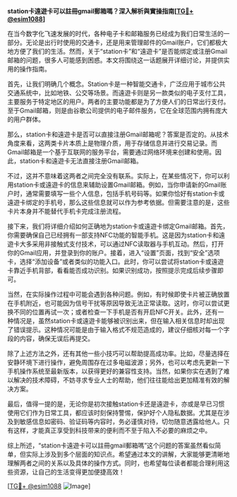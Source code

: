 **station卡遠遊卡可以註冊gmail郵箱嗎？深入解析與實操指南[[TG💪+ @esim1088](https://t.me/s/esim1088)]**

在当今数字化飞速发展的时代，各种电子卡和邮箱服务已经成为我们日常生活的一部分。无论是出行时使用的交通卡，还是用来管理邮件的Gmail账户，它们都极大地方便了我们的生活。然而，关于“station卡”和“遠遊卡”是否能绑定或注册Gmail邮箱的问题，很多人可能感到困惑。本文将围绕这一话题展开详细讨论，并提供实用的操作指南。

首先，让我们明确几个概念。Station卡是一种智能交通卡，广泛应用于城市公共交通系统中，比如地铁、公交等场景。而遠遊卡则是另一款类似的电子支付工具，主要服务于特定地区的用户。两者的主要功能都是为了方便人们的日常出行支付。至于Gmail邮箱，则是由谷歌公司提供的电子邮件服务，它在全球范围内拥有庞大的用户群体。

那么，station卡和遠遊卡是否可以直接注册Gmail邮箱呢？答案是否定的。从技术角度来看，这两类卡片本质上是物理介质，用于存储信息并进行交易记录。而Gmail邮箱是一个基于互联网的服务平台，需要通过网络环境来创建和使用。因此，station卡和遠遊卡无法直接注册Gmail邮箱。

不过，这并不意味着这两者之间完全没有联系。实际上，在某些情况下，你可以利用station卡或遠遊卡的信息来辅助设置Gmail邮箱。例如，当你申请新的Gmail账户时，通常需要填写一些个人信息，包括手机号码等。如果你恰好有station卡或遠遊卡绑定的手机号，那么这些信息就可以作为参考依据。但需要注意的是，这些卡片本身并不能替代手机卡完成注册流程。

接下来，我们将详细介绍如何正确地为station卡或遠遊卡绑定Gmail邮箱。首先，你需要确保自己已经拥有一部支持NFC功能的智能手机。这是因为station卡和遠遊卡大多采用非接触式支付技术，可以通过NFC读取器与手机互动。然后，打开你的Gmail应用，并登录到你的账户。接着，进入“设置”页面，找到“安全”选项卡，选择“添加设备”或者类似的功能入口。此时，你可以尝试将station卡或遠遊卡靠近手机背部，看看能否成功识别。如果识别成功，按照提示完成后续步骤即可。

当然，在实际操作过程中可能会遇到各种问题。例如，有时候即使卡片被正确放置在手机附近，也可能因为信号干扰等原因导致无法正常读取。这时，你可以尝试更换不同的位置再试一次；或者检查一下手机是否有开启NFC开关。此外，还有一种情况是，虽然station卡或遠遊卡能够被识别出来，但在输入相关信息时却出现了错误提示。这种情况可能是由于输入格式不规范造成的，建议仔细核对每一个字段的内容，确保无误后再提交。

除了上述方法之外，还有其他一些小技巧可以帮助提高成功率。比如，尽量选择在安静环境下进行操作，避免周围存在过多电磁波源；另外，也可以考虑先更新一下手机操作系统至最新版本，以获得更好的兼容性支持。当然，如果你实在遇到了难以解决的技术障碍，不妨寻求专业人士的帮助，他们往往能给出更加精准有效的解决方案。

最后，值得一提的是，无论你是初次接触station卡还是遠遊卡，亦或是早已习惯使用它们作为日常工具，都应该时刻保持警惕，保护好个人隐私数据。尤其是在涉及到敏感信息如密码、验证码等内容时，务必谨慎对待，切勿随意透露给他人。只有这样，才能真正享受到科技带来的便利而不至于陷入不必要的麻烦之中。

综上所述，“station卡遠遊卡可以註冊gmail郵箱嗎”这个问题的答案虽然看似简单，但实际上涉及到多个层面的知识点。希望通过本文的讲解，大家能够更清晰地理解两者之间的关系以及具体的操作方式。同时，也希望每位读者都能合理利用这些资源，让自己的生活变得更加便捷高效！

[[TG💪+ @esim1088](https://t.me/s/esim1088) ![Image](https://i.postimg.cc/4NQfJmqS/Snipaste-2025-05-13-00-14-12.png)]